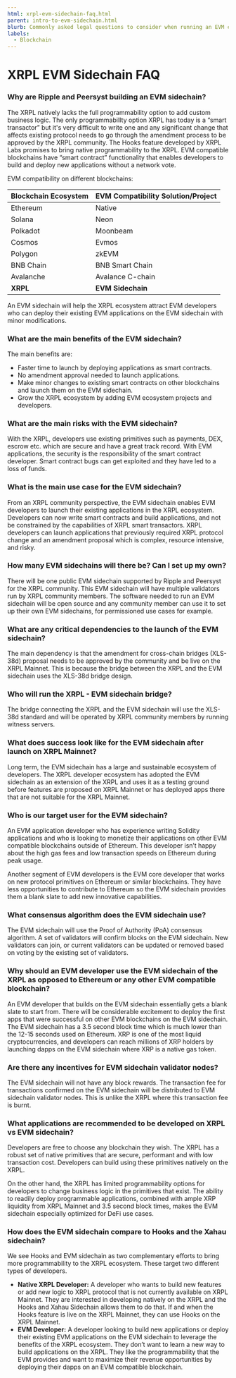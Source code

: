 ```yaml
---
html: xrpl-evm-sidechain-faq.html
parent: intro-to-evm-sidechain.html
blurb: Commonly asked legal questions to consider when running an EVM compatible sidechain.
labels:
  - Blockchain
---
```

# XRPL EVM Sidechain FAQ

### Why are Ripple and Peersyst building an EVM sidechain?

The XRPL natively lacks the full programmability option to add custom business logic. The only programmabilIty option XRPL has today is a “smart transactor” but it's very difficult to write one and any significant change that affects existing protocol needs to go through the amendment process to be approved by the XRPL community. The Hooks feature developed by XRPL Labs promises to bring native programmability to the XRPL. EVM compatible blockchains have “smart contract” functionality that enables developers to build and deploy new applications without a network vote.

EVM compatibility on different blockchains:

| Blockchain Ecosystem | EVM Compatibility Solution/Project |
|----------------------|------------------------------------|
| Ethereum             | Native                             |
| Solana               | Neon                               |
| Polkadot             | Moonbeam                           |
| Cosmos               | Evmos                              |
| Polygon              | zkEVM                              |
| BNB Chain            | BNB Smart Chain                    |
| Avalanche            | Avalance C-chain                   |
| **XRPL**             | **EVM Sidechain**                  |

An EVM sidechain will help the XRPL ecosystem attract EVM developers who can deploy their existing EVM applications on the EVM sidechain with minor modifications.


### What are the main benefits of the EVM sidechain?

The main benefits are:

- Faster time to launch by deploying applications as smart contracts.
- No amendment approval needed to launch applications.
- Make minor changes to existing smart contracts on other blockchains and launch them on the EVM sidechain.
- Grow the XRPL ecosystem by adding EVM ecosystem projects and developers.


### What are the main risks with the EVM sidechain?

With the XRPL, developers use existing primitives such as payments, DEX, escrow etc. which are secure and have a great track record. With EVM applications, the security is the responsibility of the smart contract developer. Smart contract bugs can get exploited and they have led to a loss of funds.


### What is the main use case for the EVM sidechain?

From an XRPL community perspective, the EVM sidechain enables EVM developers to launch their existing applications in the XRPL ecosystem. Developers can now write smart contracts and build applications, and not be constrained by the capabilities of XRPL smart transactors. XRPL developers can launch applications that previously required XRPL protocol change and an amendment proposal which is complex, resource intensive, and risky.


### How many EVM sidechains will there be? Can I set up my own?

There will be one public EVM sidechain supported by Ripple and Peersyst for the XRPL community. This EVM sidechain will have multiple validators run by XRPL community members. The software needed to run an EVM sidechain will be open source and any community member can use it to set up their own EVM sidechains, for permissioned use cases for example.


### What are any critical dependencies to the launch of the EVM sidechain?

The main dependency is that the amendment for cross-chain bridges (XLS-38d) proposal needs to be approved by the community and be live on the XRPL Mainnet. This is because the bridge between the XRPL and the EVM sidechain uses the XLS-38d bridge design.


### Who will run the XRPL - EVM sidechain bridge?

The bridge connecting the XRPL and the EVM sidechain will use the XLS-38d standard and will be operated by XRPL community members by running witness servers.


### What does success look like for the EVM sidechain after launch on XRPL Mainnet?

Long term, the EVM sidechain has a large and sustainable ecosystem of developers. The XRPL developer ecosystem has adopted the EVM sidechain as an extension of the XRPL and uses it as a testing ground before features are proposed on XRPL Mainnet or has deployed apps there that are not suitable for the XRPL Mainnet.


### Who is our target user for the EVM sidechain?

An EVM application developer who has experience writing Solidity applications and who is looking to monetize their applications on other EVM compatible blockchains outside of Ethereum. This developer isn’t happy about the high gas fees and low transaction speeds on Ethereum during peak usage.

Another segment of EVM developers is the EVM core developer that works on new protocol primitives on Ethereum or similar blockchains. They have less opportunities to contribute to Ethereum so the EVM sidechain provides them a blank slate to add new innovative capabilities.


### What consensus algorithm does the EVM sidechain use?

The EVM sidechain will use the Proof of Authority (PoA) consensus algorithm. A set of validators will confirm blocks on the EVM sidechain. New validators can join, or current validators can be updated or removed based on voting by the existing set of validators.


### Why should an EVM developer use the EVM sidechain of the XRPL as opposed to Ethereum or any other EVM compatible blockchain?

An EVM developer that builds on the EVM sidechain essentially gets a blank slate to start from. There will be considerable excitement to deploy the first apps that were successful on other EVM blockchains on the EVM sidechain. The EVM sidechain has a 3.5 second block time  which is much lower than the 12-15 seconds used on Ethereum. XRP is one of the most liquid cryptocurrencies, and developers can reach millions of XRP holders by launching dapps on the EVM sidechain where XRP is a native gas token.


### Are there any incentives for EVM sidechain validator nodes?

The EVM sidechain will not have any block rewards. The transaction fee for transactions confirmed on the EVM sidechain will be distributed to EVM sidechain validator nodes. This is unlike the XRPL where this transaction fee is burnt.


### What applications are recommended to be developed on XRPL vs EVM sidechain?

Developers are free to choose any blockchain they wish. The XRPL has a robust set of native primitives that are secure, performant and with low transaction cost. Developers can build using these primitives natively on the XRPL.

On the other hand, the XRPL has limited programmability options for developers to change business logic in the primitives that exist. The ability to readily deploy programmable applications, combined with ample XRP liquidity from XRPL Mainnet and 3.5 second block times, makes the EVM sidechain especially optimized for DeFi use cases.


### How does the EVM sidechain compare to Hooks and the Xahau sidechain?

We see Hooks and EVM sidechain as two complementary efforts to bring more programmability to the XRPL ecosystem. These target two different types of developers.

- **Native XRPL Developer:** A developer who wants to build new features or add new logic to XRPL protocol that is not currently available on XRPL Mainnet. They are interested in developing natively on the XRPL and the Hooks and Xahau Sidechain allows them to do that. If and when the Hooks feature is live on the XRPL Mainnet, they can use Hooks on the XRPL Mainnet.
- **EVM Developer:** A developer looking to build new applications or deploy their existing EVM applications on the EVM sidechain to leverage the benefits of the XRPL ecosystem. They don’t want to learn a new way to build applications on the XRPL. They like the programmability that the EVM provides and want to maximize their revenue opportunities by deploying their dapps on an EVM compatible blockchain.